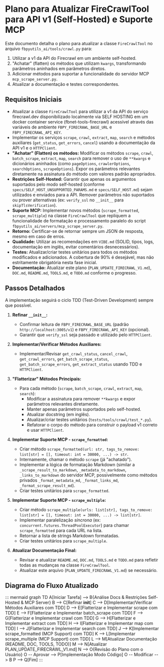 # Plano para Atualizar FireCrawlTool para API v1 (Self-Hosted) e Suporte MCP

Este documento detalha o plano para atualizar a classe `FireCrawlTool` no arquivo `fbpyutils_ai/tools/crawl.py` para:
1.  Utilizar a v1 da API do Firecrawl em um ambiente self-hosted.
2.  "Achatar" (flatten) os métodos que utilizam `kwargs`, transformando parâmetros aninhados em parâmetros diretos.
3.  Adicionar métodos para suportar a funcionalidade do servidor MCP `mcp_scrape_server.py`.
4.  Atualizar a documentação e testes correspondentes.

## Requisitos Iniciais

*   Atualizar a classe `FireCrawlTool` para utilizar a v1 da API do serviço firecrawl.dev disponibilizado localmente via SELF HOSTING em um docker container service (fbnet-tools-firecrawl) acessível através das variáveis de ambiente `FBPY_FIRECRAWL_BASE_URL` e `FBPY_FIRECRAWL_API_KEY`.
*   Implementar os serviços `scrape`, `crawl`, `extract`, `map`, `search` e métodos auxiliares (`get_status`, `get_errors`, `cancel`) usando a documentação da API v1 e o `HTTPClient`.
*   **"Achatar" (Flatten) os métodos:** Modificar os métodos `scrape`, `crawl`, `batch_scrape`, `extract`, `map`, `search` para remover o uso de `**kwargs` e dicionários aninhados (como `pageOptions`, `crawlerOptions`, `searchOptions`, `scrapeOptions`). Expor os parâmetros relevantes diretamente na assinatura do método com valores padrão apropriados.
*   **Restrições Self-Hosted:** Garantir que apenas os argumentos suportados pelo modo self-hosted (conforme `specs/SELF_HOST_UNSUPPORTED_PARAMS.md` e `specs/SELF_HOST.md`) sejam utilizados e enviados para a API. Remover parâmetros não suportados ou prover alternativas (ex: `verify_ssl` no `__init__` para `skipTlsVerification`).
*   **Suporte MCP:** Implementar novos métodos (`scrape_formatted`, `scrape_multiple`) na classe `FireCrawlTool` que repliquem a funcionalidade de formatação e processamento paralelo do script `fbpyutils_ai/servers/mcp_scrape_server.py`.
*   **Retorno:** Certificar-se de retornar sempre um JSON de resposta, mesmo em caso de erros.
*   **Qualidade:** Utilizar as recomendações em `VIBE.md` (SOLID, tipos, logs, documentação em inglês, evitar comentários desnecessários).
*   **Testes:** Atualizar/criar testes unitários para todos os métodos modificados e adicionados. A cobertura de 90% é desejável, mas não estritamente obrigatória nesta fase inicial.
*   **Documentação:** Atualizar este plano (`PLAN_UPDATE_FIRECRAWL_V1.md`), `DOC.md`, `README.md`, `TOOLS.md`, e `TODO.md` conforme o progresso.

## Passos Detalhados

A implementação seguirá o ciclo TDD (Test-Driven Development) sempre que possível.

1.  **Refinar `__init__`:**
    *   Confirmar leitura de `FBPY_FIRECRAWL_BASE_URL` (padrão `http://localhost:3005/v1`) e `FBPY_FIRECRAWL_API_KEY` (opcional).
    *   Garantir que `verify_ssl` seja passado e utilizado pelo `HTTPClient`.

2.  **Implementar/Verificar Métodos Auxiliares:**
    *   Implementar/Revisar `get_crawl_status`, `cancel_crawl`, `get_crawl_errors`, `get_batch_scrape_status`, `get_batch_scrape_errors`, `get_extract_status` usando TDD e `HTTPClient`.

3.  **"Flatterizar" Métodos Principais:**
    *   Para cada método (`scrape`, `batch_scrape`, `crawl`, `extract`, `map`, `search`):
        *   Modificar a assinatura para remover `**kwargs` e expor parâmetros relevantes diretamente.
        *   Manter apenas parâmetros suportados pelo self-hosted.
        *   Atualizar docstring (em inglês).
        *   Atualizar/criar testes unitários (`tests/tools/crawl/test_*.py`).
        *   Refatorar o corpo do método para construir o payload v1 correto e usar `HTTPClient`.

4.  **Implementar Suporte MCP - `scrape_formatted`:**
    *   Criar método `scrape_formatted(url: str, tags_to_remove: list[str] = [], timeout: int = 30000, ...) -> str`.
    *   Internamente, chamar o método `scrape` (já "achatado").
    *   Implementar a lógica de formatação Markdown (similar a `_scrape_result_to_markdown`, `_metadata_to_markdown`, `_links_to_markdown` do servidor MCP, possivelmente como métodos privados `_format_metadata_md`, `_format_links_md`, `_format_scrape_result_md`).
    *   Criar testes unitários para `scrape_formatted`.

5.  **Implementar Suporte MCP - `scrape_multiple`:**
    *   Criar método `scrape_multiple(urls: list[str], tags_to_remove: list[str] = [], timeout: int = 30000, ...) -> list[str]`.
    *   Implementar paralelização *síncrona* (ex: `concurrent.futures.ThreadPoolExecutor`) para chamar `scrape_formatted` para cada URL na lista.
    *   Retornar a lista de strings Markdown formatadas.
    *   Criar testes unitários para `scrape_multiple`.

6.  **Atualizar Documentação Final:**
    *   Revisar e atualizar `README.md`, `DOC.md`, `TOOLS.md` e `TODO.md` para refletir todas as mudanças na classe `FireCrawlTool`.
    *   Atualizar este arquivo (`PLAN_UPDATE_FIRECRAWL_V1.md`) se necessário.

## Diagrama do Fluxo Atualizado

::: mermaid
graph TD
    A[Iniciar Tarefa] --> B{Análise Docs & Restrições Self-Hosted & MCP Server}
    B --> C[Refinar __init__]
    C --> D[Implementar/Verificar Métodos Auxiliares com TDD]
    D --> E[Flatterizar e Implementar scrape com TDD]
    E --> F[Flatterizar e Implementar batch_scrape com TDD]
    F --> G[Flatterizar e Implementar crawl com TDD]
    G --> H[Flatterizar e Implementar extract com TDD]
    H --> I[Flatterizar e Implementar map com TDD]
    I --> J[Flatterizar e Implementar search com TDD]
    J --> K[Implementar scrape_formatted (MCP Support) com TDD]
    K --> L[Implementar scrape_multiple (MCP Support) com TDD]
    L --> M[Atualizar Documentação (README, DOC, TOOLS, TODO)]
    M --> N[Atualizar PLAN_UPDATE_FIRECRAWL_V1.md]
    N --> O{Revisão do Plano com o Usuário}
    O -- Aprovar --> P[Implementação Modo Código]
    O -- Modificar --> B
    P --> Q[Fim]
:::
